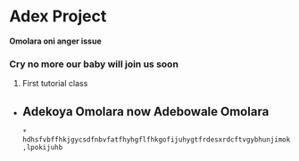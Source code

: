 
# Adex Project
**Omolara oni anger issue**
### Cry no more our baby will join us soon
1. First tutorial class
* Adekoya Omolara now Adebowale Omolara
  ---
  ```* hdhsfvbffhkjgycsdfnbvfatfhyhgflfhkgofijuhygtfrdesxrdcftvgybhunjimok,lpokijuhb```
